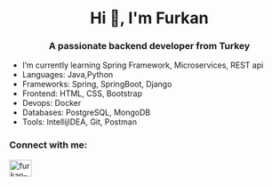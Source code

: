 <h1 align="center">Hi 👋, I'm Furkan</h1>
<h3 align="center">A passionate backend developer from Turkey</h3>

- I’m currently learning Spring Framework, Microservices, REST api
- Languages: Java,Python
- Frameworks: Spring, SpringBoot, Django
- Frontend: HTML, CSS, Bootstrap 
- Devops: Docker
- Databases: PostgreSQL, MongoDB
- Tools: IntellijIDEA, Git, Postman

<h3 align="left">Connect with me:</h3>
<p align="left">
<a href="https://linkedin.com/in/furkan-ar" target="blank"><img align="center" src="https://raw.githubusercontent.com/rahuldkjain/github-profile-readme-generator/master/src/images/icons/Social/linked-in-alt.svg" alt="furkan-ar" height="30" width="40" /></a>
</p>






